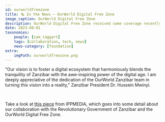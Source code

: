 ```yaml
---
id: ourworldfreezone
title: 🗞 In the News – OurWorld Digital Free Zone
image_caption: OurWorld Digital Free Zone
description: OurWorld Digital Free Zone received some coverage recently from IPPMEDIA. Take a look!
date: 2023-08-01
taxonomies:
    people: [sam_taggart]
    tags: [collaboration, tech, news]
    news-category: [foundation]
extra:
    imgPath: ourworldfreezone.png
---
```


"Our vision is to foster a digital ecosystem that harmoniously blends the tranquility of Zanzibar with the awe-inspiring power of the digital age. I am deeply appreciative of the dedication of the OurWorld Zanzibar team in turning this vision into a reality," Zanzibar President Dr. Hussein Mwinyi.

<br/>

Take a look at [this piece](https://www.ippmedia.com/en/features/mwinyi-keen-establish-digital-hub-isles) from IPPMEDIA, which goes into some detail about our collaboration with the Revolutionary Government of Zanzibar and the OurWorld Digital Free Zone.
